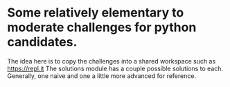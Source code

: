 # Some relatively elementary to moderate challenges for python candidates.

The idea here is to copy the challenges into a shared workspace such as <https://repl.it>
The solutions module has a couple possible solutions to each. Generally, one naive and one a little more advanced for reference.
